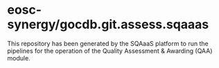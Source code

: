 # eosc-synergy/gocdb.git.assess.sqaaas
This repository has been generated by the SQAaaS platform to run the pipelines
for the operation of the
Quality Assessment & Awarding (QAA)
module.